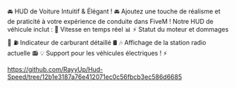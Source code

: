 🚘 HUD de Voiture Intuitif & Élégant ! 🚘
Ajoutez une touche de réalisme et de praticité à votre expérience de conduite dans FiveM !
Notre HUD de véhicule inclut :
🌟 Vitesse en temps réel 📊
⚡ Statut du moteur et dommages 🔧
⛽ Indicateur de carburant détaillé 🛢️
🎶 Affichage de la station radio actuelle 📻
💡 Support pour les véhicules électriques ! ⚡

https://github.com/RayyUp/Hud-Speed/tree/12b1e3187a76e412071ec0c56fbcb3ec586d6685 
